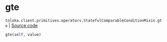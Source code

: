 # gte
`toloka.client.primitives.operators.StatefulComparableConditionMixin.gte` | [Source code](https://github.com/Toloka/toloka-kit/blob/v0.1.24/src/client/primitives/operators.py#L156)

```python
gte(self, value)
```

